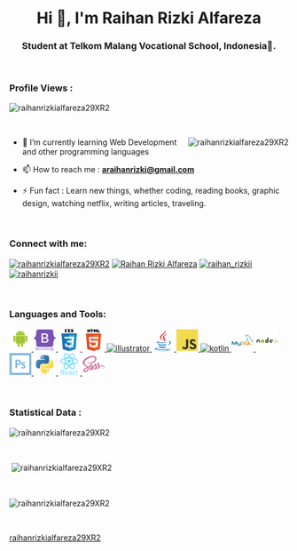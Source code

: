 <h1 align="center">Hi 👋, I'm Raihan Rizki Alfareza</h1>
<h3 align="center">Student at Telkom Malang Vocational School, Indonesia🌟.</h3>

<br>

<p align="right"> <h3>Profile Views :</h3> <img src="https://komarev.com/ghpvc/?username=raihanrizkialfareza29XR2&label=Profile%20views&color=0e75b6&style=flat"
    alt="raihanrizkialfareza29XR2" /> 
  </p>

<br>

<p><img align="right" src="https://github.com/Adam-pw/Adam-pw/blob/main/animation_500_kxa883sd.gif" alt="raihanrizkialfareza29XR2" /></p>


- 🌱 I’m currently learning Web Development and other programming languages

- 📫 How to reach me : **araihanrizki@gmail.com**

- ⚡ Fun fact : Learn new things, whether coding, reading books, graphic design, watching netflix, writing articles, traveling.

<br>

<h3 align="left">Connect with me:</h3>
<p align="left">
  <a href="https://www.linkedin.com/in/raihan-rizki-alfareza-19a8371bb/" target="blank"><img align="center"
      src="https://raw.githubusercontent.com/rahuldkjain/github-profile-readme-generator/master/src/images/icons/Social/linked-in-alt.svg"
      alt="raihanrizkialfareza29XR2" height="30" width="40" /></a>
  <a href="https://www.facebook.com/reza.alfareza.9484/" target="blank"><img align="center"
      src="https://raw.githubusercontent.com/rahuldkjain/github-profile-readme-generator/master/src/images/icons/Social/facebook.svg"
      alt="Raihan Rizki Alfareza" height="30" width="40" /></a>
  <a href="https://www.instagram.com/raihan_rizki_alfareza/" target="blank"><img align="center"
      src="https://raw.githubusercontent.com/rahuldkjain/github-profile-readme-generator/master/src/images/icons/Social/instagram.svg"
      alt="raihan_rizkii" height="30" width="40" /></a>
 <a href="https://twitter.com/RaihanRizkiii" target="blank"><img align="center"
      src="https://raw.githubusercontent.com/rahuldkjain/github-profile-readme-generator/master/src/images/icons/Social/twitter.svg"
      alt="raihanrizkii" height="30" width="40" /></a>
</p>

<br>

<h3 align="left">Languages and Tools:</h3>
<p align="left"> <a href="https://developer.android.com" target="_blank" rel="noreferrer"> <img
      src="https://raw.githubusercontent.com/devicons/devicon/master/icons/android/android-original-wordmark.svg"
      alt="android" width="40" height="40" /> </a> <a href="https://getbootstrap.com" target="_blank" rel="noreferrer">
    <img src="https://raw.githubusercontent.com/devicons/devicon/master/icons/bootstrap/bootstrap-plain-wordmark.svg"
      alt="bootstrap" width="40" height="40" /> </a> <a href="https://www.cprogramming.com/" target="_blank"
    rel="noreferrer"> <img
      src="https://raw.githubusercontent.com/devicons/devicon/master/icons/css3/css3-original-wordmark.svg" alt="css3"
      width="40" height="40" /> </a> <a href="https://www.w3.org/html/" target="_blank" rel="noreferrer"> <img
      src="https://raw.githubusercontent.com/devicons/devicon/master/icons/html5/html5-original-wordmark.svg"
      alt="html5" width="40" height="40" /> </a> <a href="https://www.adobe.com/in/products/illustrator.html"
    target="_blank" rel="noreferrer"> <img
      src="https://www.vectorlogo.zone/logos/adobe_illustrator/adobe_illustrator-icon.svg" alt="illustrator" width="40"
      height="40" /> </a> <a href="https://www.java.com" target="_blank" rel="noreferrer"> <img
      src="https://raw.githubusercontent.com/devicons/devicon/master/icons/java/java-original.svg" alt="java" width="40"
      height="40" /> </a> <a href="https://developer.mozilla.org/en-US/docs/Web/JavaScript" target="_blank"
    rel="noreferrer"> <img
      src="https://raw.githubusercontent.com/devicons/devicon/master/icons/javascript/javascript-original.svg"
      alt="javascript" width="40" height="40" /> </a> <a href="https://kotlinlang.org" target="_blank" rel="noreferrer">
    <img src="https://www.vectorlogo.zone/logos/kotlinlang/kotlinlang-icon.svg" alt="kotlin" width="40" height="40" />
  </a> <a href="https://www.mysql.com/" target="_blank" rel="noreferrer"> <img
      src="https://raw.githubusercontent.com/devicons/devicon/master/icons/mysql/mysql-original-wordmark.svg"
      alt="mysql" width="40" height="40" /> </a> </a> <a href="https://nodejs.org" target="_blank" rel="noreferrer"> <img
      src="https://raw.githubusercontent.com/devicons/devicon/master/icons/nodejs/nodejs-original-wordmark.svg"
      alt="nodejs" width="40" height="40" /> </a> <a href="https://pandas.pydata.org/" target="_blank" rel="noreferrer">
    <img
      src="https://raw.githubusercontent.com/devicons/devicon/master/icons/photoshop/photoshop-line.svg" alt="photoshop"
      width="40" height="40" /> </a> <a href="https://www.python.org" target="_blank" rel="noreferrer"> <img
      src="https://raw.githubusercontent.com/devicons/devicon/master/icons/python/python-original.svg" alt="python"
      width="40" height="40" /> </a> <a href="https://reactjs.org/" target="_blank" rel="noreferrer"> <img
      src="https://raw.githubusercontent.com/devicons/devicon/master/icons/react/react-original-wordmark.svg"
      alt="react" width="40" height="40" /> </a> <a href="https://sass-lang.com" target="_blank" rel="noreferrer"> <img
      src="https://raw.githubusercontent.com/devicons/devicon/master/icons/sass/sass-original.svg" alt="sass" width="40"
      height="40" /> </a> </p>

<br>

<h3>Statistical Data :</h3>
<p><img align="center"
    src="https://github-readme-stats.vercel.app/api/top-langs?username=raihanrizkialfareza29XR2&show_icons=true&locale=en&bg_color=0d1117&text_color=ffffff&layout=compact"
    alt="raihanrizkialfareza29XR2" 
    bg_color=#808080/></p>

<br>

<p>&nbsp;<img align="center" src="https://github-readme-stats.vercel.app/api?username=raihanrizkialfareza29XR2&show_icons=true&locale=en&bg_color=0d1117&text_color=ffffff&repo=convoychat"
    alt="raihanrizkialfareza29XR2" /></p>

<br>

<p><img align="center" src="https://github-readme-streak-stats.herokuapp.com/?user=raihanrizkialfareza29XR2&theme=dark&background=0d1117&date_format=M%20j%5B%2C%20Y%5D" alt="raihanrizkialfareza29XR2" /></p>
      
<p align="left"> <a href="https://twitter.com/" target="blank"><img
      src="https://img.shields.io/twitter/follow/?logo=twitter&style=for-the-badge" alt="" /></a> </p>

[raihanrizkialfareza29XR2](https://github.com/raihanrizkialfareza29XR2)
